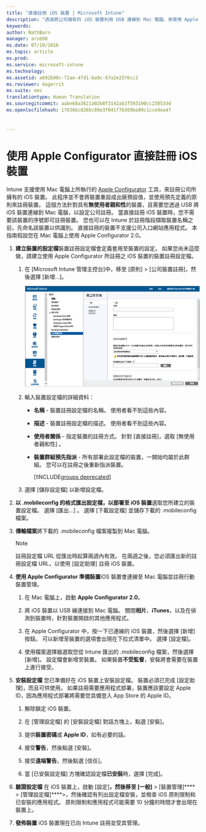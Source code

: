 ```yaml
---
title: "直接註冊 iOS 裝置 | Microsoft Intune"
description: "透過將公司擁有的 iOS 裝置利用 USB 連線到 Mac 電腦，來使用 Apple Configurator 工具以預先定義的原則直接註冊那些裝置。"
keywords: 
author: NathBarn
manager: arob98
ms.date: 07/19/2016
ms.topic: article
ms.prod: 
ms.service: microsoft-intune
ms.technology: 
ms.assetid: a692b90c-72ae-47d1-ba9c-67a2e2576cc2
ms.reviewer: dagerrit
ms.suite: ems
translationtype: Human Translation
ms.sourcegitcommit: aabe68a3621a02b8f3142ab3f593190cc23053dd
ms.openlocfilehash: 17836bc826bc89e3f041f7b369be09c1cce9ea4f


---
```


# 使用 Apple Configurator 直接註冊 iOS 裝置
Intune 支援使用 Mac 電腦上所執行的 [Apple Configurator](http://go.microsoft.com/fwlink/?LinkId=518017) 工具，來註冊公司所擁有的 iOS 裝置。 此程序並不會將裝置重設成出廠預設值，並使用預先定義的原則來註冊裝置。 這個方法針對具有**無使用者親和性**的裝置，且需要您透過 USB 將 iOS 裝置連線到 Mac 電腦，以設定公司註冊。 當直接註冊 iOS 裝置時，您不需要該裝置的序號即可註冊裝置。 您也可以在 Intune 於註冊階段擷取裝置名稱之前，先命名該裝置以供識別。 直接註冊的裝置不支援公司入口網站應用程式。 本指南假設您在 Mac 電腦上使用 Apple Configurator 2.0。

1.  **建立裝置的設定檔**裝置註冊設定檔會定義套用至裝置的設定。 如果您尚未這麼做，請建立使用 Apple Configurator 所註冊之 iOS 裝置的裝置註冊設定檔。

    1.  在 [Microsoft Intune 管理主控台][](http://manage.microsoft.com)中，移至 [原則] &gt; [公司裝置註冊]，然後選擇 [新增...]。

        ![建立裝置註冊設定檔頁面](../media/pol-sa-corp-enroll.png)

    2.  輸入裝置設定檔的詳細資料：

        -   **名稱** - 裝置註冊設定檔的名稱。 使用者看不到這些內容。

        -   **描述** - 裝置註冊設定檔的描述。 使用者看不到這些內容。

        -   **使用者關係** - 指定裝置的註冊方式。 針對 [直接註冊]，選取 [無使用者親和性] 。

        -   **裝置群組預先指派** - 所有部署此設定檔的裝置，一開始均屬於此群組。 您可以在註冊之後重新指派裝置。

            [!INCLUDE[groups deprecated](../includes/group-deprecation.md)]

    3.  選擇 [儲存設定檔] 以新增設定檔。

5.  **以 .mobileconfig 的格式匯出設定檔，以部署至 iOS 裝置**選取您所建立的裝置設定檔。 選擇 [匯出...] 。 選擇 [下載設定檔] 並儲存下載的 .mobileconfig 檔案。

6.  **傳輸檔案**將下載的 .mobileconfig 檔案複製到 Mac 電腦。
    > [!NOTE]
    > 註冊設定檔 URL 從匯出時起算兩週內有效。 在兩週之後，您必須匯出新的註冊設定檔 URL，以使用 [設定助理] 註冊 iOS 裝置。
7.  **使用 Apple Configurator 準備裝置**iOS 裝置會連線至 Mac 電腦並註冊行動裝置管理。

    1.  在 Mac 電腦上，啟動 **Apple Configurator 2.0**。

    2.  將 iOS 裝置以 USB 線連接到 Mac 電腦。 關閉**相片**、**iTunes**，以及在偵測到裝置時，針對裝置開啟的其他應用程式。

    3.  在 Apple Configurator 中，按一下已連線的 iOS 裝置，然後選擇 [新增] 按鈕。 可以新增至裝置的選項會出現在下拉式清單中。 選擇 [設定檔]。

    4.  使用檔案選擇器選取您從 Intune 匯出的 .mobileconfig 檔案，然後選擇 [新增]。 設定檔會新增至裝置。  如果裝置**不受監督**，安裝將會需要在裝置上進行接受。

8.  **安裝設定檔** 您已準備好在 iOS 裝置上安裝設定檔。 裝置必須已完成 [設定助理]，而且可供使用。  如果註冊需要應用程式部署，裝置應該要設定 Apple ID，因為應用程式部署將需要您具備登入 App Store 的 Apple ID。

    1.  解除鎖定 iOS 裝置。

    2.  在 [管理設定檔] 的 [安裝設定檔] 對話方塊上，點選 [安裝]。

    3.  提供**裝置密碼**或 **Apple ID**，如有必要的話。

    4.  接受**警告**，然後點選 [安裝]。

    5.  接受**遠端警告**，然後點選 [信任]。

    6.  當 [已安裝設定檔] 方塊確認設定檔**已安裝**時，選擇 [完成]。

9. **驗證設定檔**
   在 iOS 裝置上，啟動 [設定]****，然後移至 [一般]**** &gt; [裝置管理]**** &gt; [管理設定檔]****&gt;，然後確認有列出設定檔安裝，並檢查 iOS 原則限制和已安裝的應用程式。 原則限制和應用程式可能需要 10 分鐘的時間才會出現在裝置上。

10. **發佈裝置** iOS 裝置現在已向 Intune 註冊並受其管理。



<!--HONumber=Aug16_HO1-->


